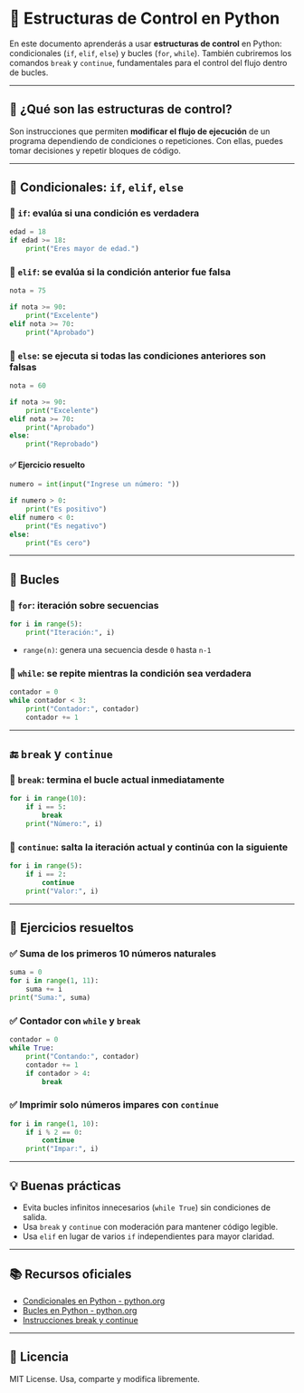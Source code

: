 # 🔁 Estructuras de Control en Python

En este documento aprenderás a usar **estructuras de control** en Python: condicionales (`if`, `elif`, `else`) y bucles (`for`, `while`). También cubriremos los comandos `break` y `continue`, fundamentales para el control del flujo dentro de bucles.

---

## 📘 ¿Qué son las estructuras de control?

Son instrucciones que permiten **modificar el flujo de ejecución** de un programa dependiendo de condiciones o repeticiones. Con ellas, puedes tomar decisiones y repetir bloques de código.

---

## 🔷 Condicionales: `if`, `elif`, `else`

### 📌 `if`: evalúa si una condición es verdadera

```python
edad = 18
if edad >= 18:
    print("Eres mayor de edad.")
```

### 📌 `elif`: se evalúa si la condición anterior fue falsa

```python
nota = 75

if nota >= 90:
    print("Excelente")
elif nota >= 70:
    print("Aprobado")
```

### 📌 `else`: se ejecuta si todas las condiciones anteriores son falsas

```python
nota = 60

if nota >= 90:
    print("Excelente")
elif nota >= 70:
    print("Aprobado")
else:
    print("Reprobado")
```

#### ✅ Ejercicio resuelto
```python
numero = int(input("Ingrese un número: "))

if numero > 0:
    print("Es positivo")
elif numero < 0:
    print("Es negativo")
else:
    print("Es cero")
```

---

## 🔁 Bucles

### 🔹 `for`: iteración sobre secuencias

```python
for i in range(5):
    print("Iteración:", i)
```

- `range(n)`: genera una secuencia desde `0` hasta `n-1`

### 🔹 `while`: se repite mientras la condición sea verdadera

```python
contador = 0
while contador < 3:
    print("Contador:", contador)
    contador += 1
```

---

## 🔚 `break` y `continue`

### 🔸 `break`: termina el bucle actual inmediatamente

```python
for i in range(10):
    if i == 5:
        break
    print("Número:", i)
```

### 🔸 `continue`: salta la iteración actual y continúa con la siguiente

```python
for i in range(5):
    if i == 2:
        continue
    print("Valor:", i)
```

---

## 🧪 Ejercicios resueltos

### ✅ Suma de los primeros 10 números naturales
```python
suma = 0
for i in range(1, 11):
    suma += i
print("Suma:", suma)
```

### ✅ Contador con `while` y `break`
```python
contador = 0
while True:
    print("Contando:", contador)
    contador += 1
    if contador > 4:
        break
```

### ✅ Imprimir solo números impares con `continue`
```python
for i in range(1, 10):
    if i % 2 == 0:
        continue
    print("Impar:", i)
```

---

## 💡 Buenas prácticas

- Evita bucles infinitos innecesarios (`while True`) sin condiciones de salida.
- Usa `break` y `continue` con moderación para mantener código legible.
- Usa `elif` en lugar de varios `if` independientes para mayor claridad.

---

## 📚 Recursos oficiales

- [Condicionales en Python - python.org](https://docs.python.org/3/tutorial/controlflow.html#if-statements)
- [Bucles en Python - python.org](https://docs.python.org/3/tutorial/controlflow.html#for-statements)
- [Instrucciones break y continue](https://docs.python.org/3/tutorial/controlflow.html#break-and-continue-statements)

---

## 🔐 Licencia

MIT License. Usa, comparte y modifica libremente.